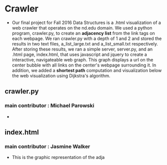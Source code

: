 # Crawler
  - Our final project for Fall 2016 Data Structures is a .html visualization of a web crawler that 
  operates on the nd.edu domain. We used a python program, crawler.py, to create an **adjacency 
  list** from the link tags on each webpage. We ran crawler.py with a depth of 1 and 2 and 
  stored the results in two text files, a_list_large.txt and a_list_small.txt respectively. After 
  storing these results, we ran a simple server, server.py, and an .html page, index.html, that
  uses javascript and jquery to create a interactive, navigateable web graph. This graph 
  displays a url on the center bubble with all links on the center's webpage surrounding it.
  In addition, we added a **shortest path** computation and visualization below the web 
  visualization using Dijkstra's algorithm.

## crawler.py
### main contributor : Michael Parowski
  - 

## index.html
### main contributor : Jasmine Walker
  - This is the graphic representation of the adja


